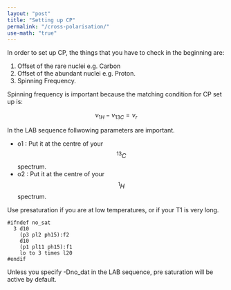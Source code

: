 ```yaml
---
layout: "post"
title: "Setting up CP"
permalink: "/cross-polarisation/"
use-math: "true"
---
```


In order to set up CP, the things that you have to check in the beginning are:
1. Offset of the rare nuclei e.g. Carbon
2. Offset of the abundant nuclei e.g. Proton.
3. Spinning Frequency.

Spinning frequency is important because the matching condition for CP set up is:

$$ \nu_{1H} - \nu_{13C} = \nu_r $$

In the LAB sequence follwowing parameters are important.

- o1 : Put it at the centre of your $$^{13}C$$ spectrum.
- o2 : Put it at the centre of your $$^{1}H$$ spectrum.

Use presaturation if you are at low temperatures, or if your T1 is very long.

```jython
#ifndef no_sat
  3 d10
    (p3 pl2 ph15):f2	
    d10
    (p1 pl11 ph15):f1
    lo to 3 times l20
#endif
```

Unless you specify -Dno_dat in the LAB sequence, pre saturation will be active by default.
 